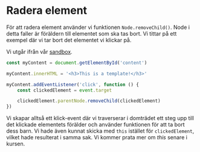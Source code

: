 Radera element
==================================

För att radera element använder vi funktionen `Node.removeChild()`. Node i detta faller är föräldern till elementet som ska tas bort. Vi tittar på ett exempel där vi tar bort det elementet vi klickar på.

Vi utgår ifrån vår [sandbox](../../example/sandbox).

```js
const myContent = document.getElementById('content')

myContent.innerHTML = '<h3>This is a template!</h3>'

myContent.addEventListener('click', function () {
    const clickedElement = event.target

    clickedElement.parentNode.removeChild(clickedElement)
})
```

Vi skapar alltså ett klick-event där vi traverserar i domträdet ett steg upp till det klickade elementets förälder och använder funktionen för att ta bort dess barn. Vi hade även kunnat skicka med `this` istället för `clickedElement`, vilket hade resulterat i samma sak. Vi kommer prata mer om *this* senare i kursen.
